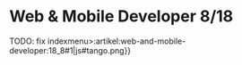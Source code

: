 # Web & Mobile Developer 8/18

TODO: fix indexmenu>:artikel:web-and-mobile-developer:18_8#1|js#tango.png}}
